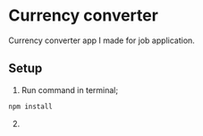 # Currency converter

Currency converter app I made for job application.

## Setup

1. Run command in terminal;
```bash
npm install
```

2.
